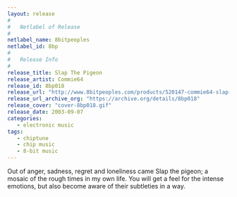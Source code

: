 ```yaml
---
layout: release
#
#   Netlabel of Release
#
netlabel_name: 8bitpeoples
netlabel_id: 8bp
#
#   Release Info
#
release_title: Slap The Pigeon
release_artist: Commie64
release_id: 8bp018
release_url: "http://www.8bitpeoples.com/products/520147-commie64-slap-the-pigeon"
release_url_archive_org: "https://archive.org/details/8bp018"
release_cover: "cover-8bp018.gif"
release_date: 2003-09-07
categories:
   - electronic music
tags:
   - chiptune
   - chip music
   - 8-bit music
---
```

Out of anger, sadness, regret and loneliness came Slap the pigeon; a mosaic of the rough times in my own life. You will get a feel for the intense emotions, but also become aware of their subtleties in a way.